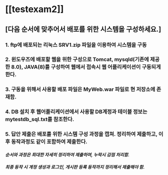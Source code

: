# [[testexam2]]
## [다음 순서에 맞추어서 배포를 위한 시스템을 구성하세요.]
### 1. ftp에 배포되는 리눅스 SRV1.zip 파일을 이용하여 시스템을 구동
### 2. 윈도우즈에 배포할 웹을 위한 구성으로 Tomcat, mysqld(기존에 제공한 8.0), JAVA(8)를 구성하여 웹에서 접속시 웹 어플리케이션이 구동되게 한다. 
### 3. 구동을 위해서 사용할 배포 파일은 MyWeb.war 파일로 현 저장소에 존재함. 
### 4. DB 설치 후 웹어플리케이션에서 사용할 DB계정과 테이블 정보는 mytestdb_sql.txt를 참조한다.
### 5. 답안 제출은 배포를 위한 시스템 구성 과정을 캡쳐. 정리하여 제출하고, 이후 동작과정도 같이 포함하여 제출한다. 

#### *순서와 과정은 최대한 자세히 정리하여 제출하며, 누락시 감점 처리함.* 
#### *최종 동작 시 계정 생성과 로그인, 게시판 등록 동작까지 정리해서 제출해야 함.*
